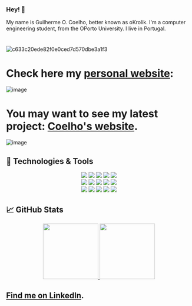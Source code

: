 ### Hey! 👋

My name is Guilherme O. Coelho, better known as oKrolik.
I'm a computer engineering student, from the OPorto University. I live in Portugal. 

#

![c633c20ede82f0e0ced7d570dbe3a1f3](https://user-images.githubusercontent.com/70382532/138322189-2db8df52-9dcb-40a0-88a8-c365466bd33d.gif)

# Check here my [personal website][1]:
![image](https://user-images.githubusercontent.com/93000522/210244649-2d61fb2f-0dc7-496b-8d3e-af7bcea18e56.png)

# You may want to see my latest project: [Coelho's website][2].

![image](https://user-images.githubusercontent.com/93000522/193672667-ec64323f-52a2-4c70-b52e-003ea15afcd5.png)

## 🔧 Technologies & Tools
<div align="center">
  <img src="https://img.shields.io/badge/OS-Linux-informational?style=plastic&logo=linux&logoColor=a9fef7&color=important" target="_blank">
  <img src="https://img.shields.io/badge/OS-Windows-informational?style=plastic&logo=windows&logoColor=a9fef7&color=important" target="_blank">
  <img src="https://img.shields.io/badge/Editor-IntelliJ_IDEA-informational?style=plastic&logo=intellij-idea&logoColor=a9fef7&color=important" target="_blank">
  <img src="https://img.shields.io/badge/Editor-pycharm-informational?style=plastic&logo=intellij-idea&logoColor=a9fef7&color=important" target="_blank">
  <img src="https://img.shields.io/badge/Editor-VSCode-informational?style=plastic&logo=visual-studio-code&logoColor=a9fef7&color=important" target="_blank">
</div>
<div align="center">
  <img src="https://img.shields.io/badge/Code-Java-informational?style=plastic&logo=java&logoColor=a9fef7&color=important" target="_blank">
  <img src="https://img.shields.io/badge/Code-CSS-informational?style=plastic&logo=css3&logoColor=a9fef7&color=important" target="_blank">
  <img src="https://img.shields.io/badge/Code-HTML-informational?style=plastic&logo=html5&logoColor=a9fef7&color=important" target="_blank">
  <img src="https://img.shields.io/badge/Code-JavaScript-informational?style=plastic&logo=javascript&logoColor=a9fef7&color=important" target="_blank">
  <img src="https://img.shields.io/badge/Code-C++-informational?style=plastic&logo=c&logoColor=a9fef7&color=important" target="_blank">
</div>
<div align="center">
  <img src="https://img.shields.io/badge/Code-C-informational?style=plastic&logo=c&logoColor=a9fef7&color=important" target="_blank">
  <img src="https://img.shields.io/badge/Code-django-informational?style=plastic&logo=c&logoColor=a9fef7&color=important" target="_blank">
  <img src="https://img.shields.io/badge/Code-python-informational?style=plastic&logo=c&logoColor=a9fef7&color=important" target="_blank">
  <img src="https://img.shields.io/badge/Code-haskell-informational?style=plastic&logo=c&logoColor=a9fef7&color=important" target="_blank">
  <img src="https://img.shields.io/badge/Tools-PostgreSQL-informational?style=plastic&logo=postgresql&logoColor=a9fef7&color=important" target="_blank">
</div>


## &#x1f4c8; GitHub Stats

<div align="center">
  <a href="https://github.com/oKrolik">
  <img height="150em" src="https://github-readme-stats.vercel.app/api?username=oKrolik&show_icons=true&theme=darcula"/>
  <img height="150em" src="https://github-readme-stats.vercel.app/api/top-langs/?username=oKrolik&layout=compact&theme=darcula"/>
</div>

 
## Find me on [LinkedIn][3].

[1]: https://gcoelho.netlify.app/
[2]: http://gcoelho.epizy.com/
[3]: https://www.linkedin.com/in/guilherme-coelho-a044ab1b6/
  
  
  
  
